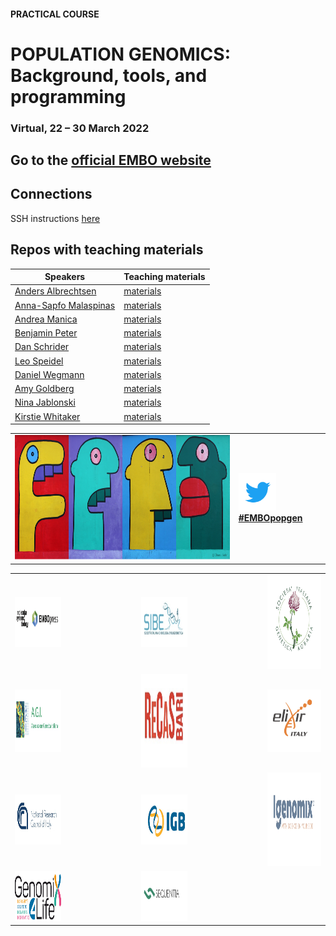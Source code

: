 #### PRACTICAL COURSE

# POPULATION GENOMICS: Background, tools, and programming
### Virtual, 22 – 30 March 2022

## Go to the [official EMBO website](https://embo-popgen.centercongressi.com/faculty.php)

## Connections
SSH instructions [here](SSHinstruction.md)

## Repos with teaching materials
| Speakers | Teaching materials |
|--------------------|-----------------|
|[Anders Albrechtsen](http://www.popgen.dk/groupWiki/index.php/Anders_Albrechtsen)| [materials](Anders_Albrechtsen) |
|[Anna-Sapfo Malaspinas](https://www.sib.swiss/anna-sapfo-malaspinas-group)| [materials](Anna-Sapfo_Malaspinas) |
|[Andrea Manica](https://www.zoo.cam.ac.uk/directory/andrea-manica)| [materials](Andrea_Manica) |
|[Benjamin Peter](https://www.eva.mpg.de/genetics/staff/benjamin-peter.html)| [materials](Benjamin_Peter) |
|[Dan Schrider](https://www.schriderlab.org)| [materials](Dan_Schrider) |
|[Leo Speidel](https://leospeidel.com)| [materials](Leo_Speidel) |
|[Daniel Wegmann](https://www.unifr.ch/bio/en/research/conservation-biology/wegmann-group.html)| [materials](Daniel_Wegmann) |
|[Amy Goldberg](https://www.goldberglab.org)| [materials](Amy_Goldberg) |
|[Nina Jablonski](https://sites.psu.edu/ninajablonski/)| [materials](Nina_Jablonski) |
|[Kirstie Whitaker](https://www.turing.ac.uk/people/researchers/kirstie-whitaker)| [materials](Kirstie_Whitaker) |
<table style="width:100%">
   <tr>
     <td><img src="./img/popgenlogo.png" alt="yay" height="200" width="700"></td> <td><a href="https://twitter.com/hashtag/EMBOpopgen?src=hashtag_click"><img src="./img/tw.png" alt="yay" height="60" width="60"><b>#EMBOpopgen</b></td>    
     <tr/>
</table>


<table width="700">
   <tr>
   <td><img src="./img/logos/embo_press.png" alt="yay" height="80" width="400"></a></td>
   <td width="100"></td>
   <td><a href="https://www.sibe-iseb.it"><img src="./img/logos/sibe.png" alt="yay" height="80" width="500"></a></td>
   <td width="100"></td>
   <td align="center"><a href="http://www.geneticagraria.it/"><img src="./img/logos/SIGA.png" alt="cnr" height="150" width="200"></a></td>
      </tr>
      <tr>
      <td><a href="https://www.associazionegeneticaitaliana.it/"><img src="./img/logos/AGI.png" height="100" width="500"></a></td>
      <td width="100"></td>
      <td align="right"><a href="https://www.recas-bari.it/index.php/en/"><img src="./img/logos/RECAS.png" alt="yay" height="150" width="500"></a></td>
      <td width="100"></td>
      <td align="center"><a href="https://elixir-europe.org/about-us/who-we-are/nodes/italy"><img src="./img/logos/ELIXIR.png" alt="yay" height="100" width="150"></a></td>
   </tr>
   <td><a href="https://www.cnr.it/en/homepage"><img src="./img/logos/CNR.png" alt="yay" height="80" width="500"></a></td>
   <td width="100"></td>
   <td><a href="http://www.igb.cnr.it/"><img src="./img/logos/IGB-logo.jpg" alt="yay" height="80" width="500"></a></td>
   <td width="100"></td>
   <td><a href="https://www.igenomix.it/"><img src="./img/logos/IGENOMIX.png" alt="cnr" height="150" width="700"></a></td>
   </tr>
<td><a href="https://www.genomix4life.com/en/"><img src="./img/logos/Logo_genomix4life.png" alt="yay" height="80" width="600"></a></td>
   <td width="100"></td>
   <td><a href="https://www.sequentiabiotech.com"><img src="./img/logos/SEQUENTIA.png" alt="yay" height="80" width="600"></a></td>
   <td width="100"></td>
   <tr>
</table>
